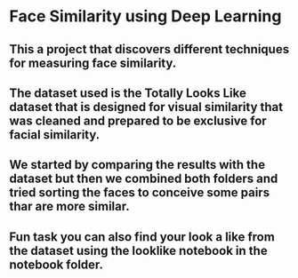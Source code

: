 # Face Similarity using Deep Learning
## This a project that discovers different techniques for measuring face similarity.
## The dataset used is the Totally Looks Like dataset that is designed for visual similarity that was cleaned and prepared to be exclusive for facial similarity.
## We started by comparing the results with the dataset but then we combined both folders and tried sorting the faces to conceive some pairs thar are more similar.
## Fun task you can also find your look a like from the dataset using the looklike notebook in the notebook folder.
